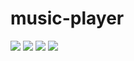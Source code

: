 # music-player

![](https://img.shields.io/badge/HTML-informational?style=flat&logo=HTML5&logoColor=orange&color=2bbc8a)
![](https://img.shields.io/badge/CSS-informational?style=flat&logo=css3&logoColor=red&color=2bbc8a)
![](https://img.shields.io/badge/Javascript-informational?style=flat&logo=Javascript&logoColor=yellow&color=2bbc8a)
![](https://img.shields.io/github/commit-activity/w/rafasz/music-player)
